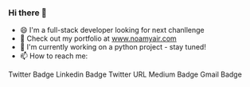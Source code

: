 ### Hi there 👋


- 😄 I'm a full-stack developer looking for next chanllenge
- 💟 Check out my portfolio at www.noamyair.com
- 💅 I'm currently working on a python project - stay tuned!
- 📫 How to reach me: 

Twitter Badge Linkedin Badge Twitter URL Medium Badge Gmail Badge


